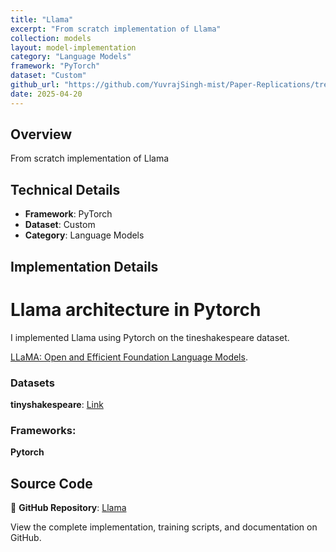 ```yaml
---
title: "Llama"
excerpt: "From scratch implementation of Llama"
collection: models
layout: model-implementation
category: "Language Models"
framework: "PyTorch"
dataset: "Custom"
github_url: "https://github.com/YuvrajSingh-mist/Paper-Replications/tree/master/Llama"
date: 2025-04-20
---
```


## Overview
From scratch implementation of Llama

## Technical Details
- **Framework**: PyTorch
- **Dataset**: Custom
- **Category**: Language Models

## Implementation Details

# Llama architecture in Pytorch

I implemented Llama using Pytorch on the tineshakespeare dataset.

[LLaMA: Open and Efficient Foundation Language Models](https://arxiv.org/abs/2302.13971).

### Datasets

**tinyshakespeare**: [Link](https://raw.githubusercontent.com/karpathy/char-rnn/master/data/tinyshakespeare/input.txt)

### Frameworks:
**Pytorch**

## Source Code
📁 **GitHub Repository**: [Llama](https://github.com/YuvrajSingh-mist/Paper-Replications/tree/master/Llama)

View the complete implementation, training scripts, and documentation on GitHub.
